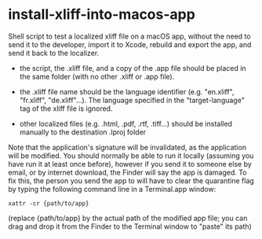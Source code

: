 # install-xliff-into-macos-app
Shell script to test a localized xliff file on a macOS app, without the need to send it to the developer, import it to Xcode, rebuild and export the app, and send it back to the localizer.

- the script, the .xliff file, and a copy of the .app file should be placed in the same folder (with no other .xliff or .app file).

- the .xliff file name should be the language identifier (e.g. "en.xliff", "fr.xliff", "de.xliff"…). The language specified in the "target-language" tag of the xliff file is ignored.

- other localized files (e.g. .html, .pdf, .rtf, .tiff…) should be installed manually to the destination .lproj folder

Note that the application's signature will be invalidated, as the application will be modified. You should normally be able to run it locally (assuming you have run it at least once before), however if you send it to someone else by email, or by internet download, the Finder will say the app is damaged. To fix this, the person you send the app to will have to clear the quarantine flag by typing the following command line in a Terminal.app window:

`xattr -cr {path/to/app}`

(replace {path/to/app} by the actual path of the modified app file; you can drag and drop it from the Finder to the Terminal window to "paste" its path)
